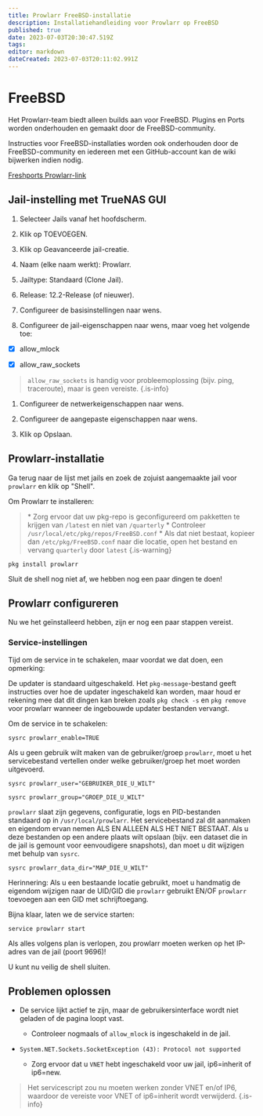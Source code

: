```yaml
---
title: Prowlarr FreeBSD-installatie
description: Installatiehandleiding voor Prowlarr op FreeBSD
published: true
date: 2023-07-03T20:30:47.519Z
tags: 
editor: markdown
dateCreated: 2023-07-03T20:11:02.991Z
---
```


# FreeBSD

Het Prowlarr-team biedt alleen builds aan voor FreeBSD. Plugins en Ports worden onderhouden en gemaakt door de FreeBSD-community.

Instructies voor FreeBSD-installaties worden ook onderhouden door de FreeBSD-community en iedereen met een GitHub-account kan de wiki bijwerken indien nodig.

[Freshports Prowlarr-link](https://www.freshports.org/net-p2p/prowlarr/)

## Jail-instelling met TrueNAS GUI

1. Selecteer Jails vanaf het hoofdscherm.

1. Klik op TOEVOEGEN.

1. Klik op Geavanceerde jail-creatie.

1. Naam (elke naam werkt): Prowlarr.

1. Jailtype: Standaard (Clone Jail).

1. Release: 12.2-Release (of nieuwer).

1. Configureer de basisinstellingen naar wens.

1. Configureer de jail-eigenschappen naar wens, maar voeg het volgende toe:

- [x] allow_mlock

- [x] allow_raw_sockets

> `allow_raw_sockets` is handig voor probleemoplossing (bijv. ping, traceroute), maar is geen vereiste. {.is-info}

1. Configureer de netwerkeigenschappen naar wens.

1. Configureer de aangepaste eigenschappen naar wens.

1. Klik op Opslaan.

## Prowlarr-installatie

Ga terug naar de lijst met jails en zoek de zojuist aangemaakte jail voor `prowlarr` en klik op "Shell".

Om Prowlarr te installeren:

> \* Zorg ervoor dat uw pkg-repo is geconfigureerd om pakketten te krijgen van `/latest` en niet van `/quarterly`
> \* Controleer `/usr/local/etc/pkg/repos/FreeBSD.conf`
> \* Als dat niet bestaat, kopieer dan `/etc/pkg/FreeBSD.conf` naar die locatie, open het bestand en vervang `quarterly` door `latest`
{.is-warning}

```shell
pkg install prowlarr
```

Sluit de shell nog niet af, we hebben nog een paar dingen te doen!

## Prowlarr configureren

Nu we het geïnstalleerd hebben, zijn er nog een paar stappen vereist.

### Service-instellingen

Tijd om de service in te schakelen, maar voordat we dat doen, een opmerking:

De updater is standaard uitgeschakeld. Het `pkg-message`-bestand geeft instructies over hoe de updater ingeschakeld kan worden, maar houd er rekening mee dat dit dingen kan breken zoals `pkg check -s` en `pkg remove` voor prowlarr wanneer de ingebouwde updater bestanden vervangt.

Om de service in te schakelen:

```shell
sysrc prowlarr_enable=TRUE
```

Als u geen gebruik wilt maken van de gebruiker/groep `prowlarr`, moet u het servicebestand vertellen onder welke gebruiker/groep het moet worden uitgevoerd.

```shell
sysrc prowlarr_user="GEBRUIKER_DIE_U_WILT"
```

```shell
sysrc prowlarr_group="GROEP_DIE_U_WILT"
```

`prowlarr` slaat zijn gegevens, configuratie, logs en PID-bestanden standaard op in `/usr/local/prowlarr`. Het servicebestand zal dit aanmaken en eigendom ervan nemen ALS EN ALLEEN ALS HET NIET BESTAAT. Als u deze bestanden op een andere plaats wilt opslaan (bijv. een dataset die in de jail is gemount voor eenvoudigere snapshots), dan moet u dit wijzigen met behulp van `sysrc`.

```shell
sysrc prowlarr_data_dir="MAP_DIE_U_WILT"
```

Herinnering: Als u een bestaande locatie gebruikt, moet u handmatig de eigendom wijzigen naar de UID/GID die `prowlarr` gebruikt EN/OF `prowlarr` toevoegen aan een GID met schrijftoegang.

Bijna klaar, laten we de service starten:

```shell
service prowlarr start
```

Als alles volgens plan is verlopen, zou prowlarr moeten werken op het IP-adres van de jail (poort 9696)!

U kunt nu veilig de shell sluiten.

## Problemen oplossen

- De service lijkt actief te zijn, maar de gebruikersinterface wordt niet geladen of de pagina loopt vast.
  - Controleer nogmaals of `allow_mlock` is ingeschakeld in de jail.
  
- `System.NET.Sockets.SocketException (43): Protocol not supported`
  - Zorg ervoor dat u `VNET` hebt ingeschakeld voor uw jail, ip6=inherit of ip6=new.

> Het servicescript zou nu moeten werken zonder VNET en/of IP6, waardoor de vereiste voor VNET of ip6=inherit wordt verwijderd. {.is-info}